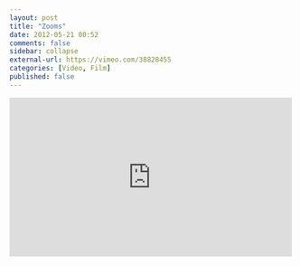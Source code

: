 ```yaml
---
layout: post
title: "Zooms"
date: 2012-05-21 00:52
comments: false
sidebar: collapse
external-url: https://vimeo.com/38828455
categories: [Video, Film]
published: false
---
```

<div class="flex-video"><iframe src="http://player.vimeo.com/video/38828455" width="500" height="281" frameborder="0" webkitAllowFullScreen mozallowfullscreen allowFullScreen></iframe></div>